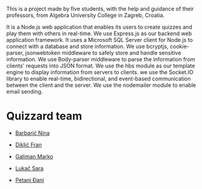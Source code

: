 This is a project made by five students, with the help and guidance of their professors, from Algebra University College in Zagreb, Croatia.

It is a Node.js web application that enables its users to create quizzes and play them with others in real-time.
We use Express.js as our backend web application framework.
It uses a Microsoft SQL Server client for Node.js to connect with a database and store information.
We use bcryptjs, cookie-parser, jsonwebtoken middleware to safely store and handle sensitive information.
We use Body-parser middleware to parse the information from clients' requests into JSON format.
We use the hbs module as our template engine to display information from servers to clients.
we use the Socket.IO library to enable real-time, bidirectional, and event-based communication between the client and the server.
We use the nodemailer module to enable email sending.

# Quizzard team
- [Barbarić Nina](https://github.com/NinaBarb)

- [Diklić Fran](https://github.com/Fran543)

- [Galiman Marko](https://github.com/mgaliman)

- [Lukač Sara](https://github.com/moglasambitislasticar)

- [Petani Đani](https://github.com/DaniPetani)
